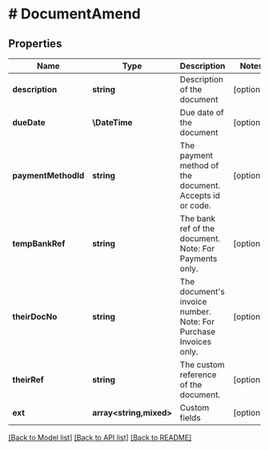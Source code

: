 # # DocumentAmend

## Properties

Name | Type | Description | Notes
------------ | ------------- | ------------- | -------------
**description** | **string** | Description of the document | [optional]
**dueDate** | **\DateTime** | Due date of the document | [optional]
**paymentMethodId** | **string** | The payment method of the document. Accepts id or code. | [optional]
**tempBankRef** | **string** | The bank ref of the document.  Note: For Payments only. | [optional]
**theirDocNo** | **string** | The document&#39;s invoice number.  Note: For Purchase Invoices only. | [optional]
**theirRef** | **string** | The custom reference of the document. | [optional]
**ext** | **array<string,mixed>** | Custom fields | [optional]

[[Back to Model list]](../../README.md#models) [[Back to API list]](../../README.md#endpoints) [[Back to README]](../../README.md)

